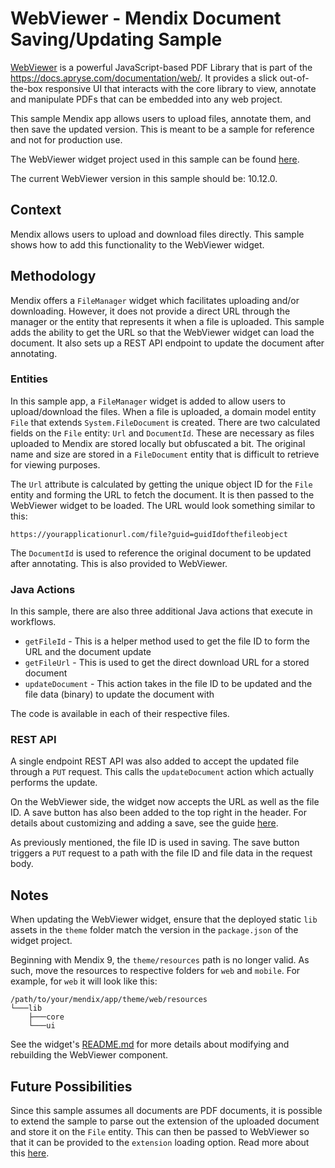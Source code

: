 # WebViewer - Mendix Document Saving/Updating Sample

[WebViewer](https://docs.apryse.com/documentation/web/) is a powerful JavaScript-based PDF Library that is part of the https://docs.apryse.com/documentation/web/. It provides a slick out-of-the-box responsive UI that interacts with the core library to view, annotate and manipulate PDFs that can be embedded into any web project.

This sample Mendix app allows users to upload files, annotate them, and then save the updated version. This is meant to be a sample for reference and not for production use.

The WebViewer widget project used in this sample can be found [here](https://github.com/PDFTron/webviewer-mendix-sample).

The current WebViewer version in this sample should be: 10.12.0.

## Context

Mendix allows users to upload and download files directly. This sample shows how to add this functionality to the WebViewer widget.

## Methodology

Mendix offers a `FileManager` widget which facilitates uploading and/or downloading. However, it does not provide a direct URL through the manager or the entity that represents it when a file is uploaded. This sample adds the ability to get the URL so that the WebViewer widget can load the document. It also sets up a REST API endpoint to update the document after annotating.

### Entities

In this sample app, a `FileManager` widget is added to allow users to upload/download the files. When a file is uploaded, a domain model entity `File` that extends `System.FileDocument` is created. There are two calculated fields on the `File` entity: `Url` and `DocumentId`. These are necessary as files uploaded to Mendix are stored locally but obfuscated a bit. The original name and size are stored in a `FileDocument` entity that is difficult to retrieve for viewing purposes.

The `Url` attribute is calculated by getting the unique object ID for the `File` entity and forming the URL to fetch the document. It is then passed to the WebViewer widget to be loaded. The URL would look something similar to this:

```
https://yourapplicationurl.com/file?guid=guidIdofthefileobject
```

The `DocumentId` is used to reference the original document to be updated after annotating. This is also provided to WebViewer.

### Java Actions

In this sample, there are also three additional Java actions that execute in workflows.

- `getFileId` - This is a helper method used to get the file ID to form the URL and the document update
- `getFileUrl` - This is used to get the direct download URL for a stored document
- `updateDocument` - This action takes in the file ID to be updated and the file data (binary) to update the document with

The code is available in each of their respective files.

### REST API

A single endpoint REST API was also added to accept the updated file through a `PUT` request. This calls the `updateDocument` action which actually performs the update.

On the WebViewer side, the widget now accepts the URL as well as the file ID. A save button has also been added to the top right in the header. For details about customizing and adding a save, see the guide [here](https://docs.apryse.com/documentation/web/guides/customizing-header/#adding-a-custom-save-button).

As previously mentioned, the file ID is used in saving. The save button triggers a `PUT` request to a path with the file ID and file data in the request body.

## Notes

When updating the WebViewer widget, ensure that the deployed static `lib` assets in the `theme` folder match the version in the `package.json` of the widget project.

Beginning with Mendix 9, the `theme/resources` path is no longer valid. As such, move the resources to respective folders for `web` and `mobile`. For example, for `web` it will look like this:
```
/path/to/your/mendix/app/theme/web/resources
└───lib
    ├───core
    └───ui
```

See the widget's [README.md](/CustomWidgets/WebViewer/README.md) for more details about modifying and rebuilding the WebViewer component.

## Future Possibilities

Since this sample assumes all documents are PDF documents, it is possible to extend the sample to parse out the extension of the uploaded document and store it on the `File` entity. This can then be passed to WebViewer so that it can be provided to the `extension` loading option. Read more about this [here](https://docs.apryse.com/documentation/web/guides/basics/open/url/#the-extension-option).
